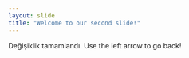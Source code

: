 ```yaml
---
layout: slide
title: "Welcome to our second slide!"
---
```

Değişiklik tamamlandı.
Use the left arrow to go back!
